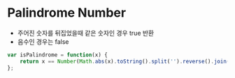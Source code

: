 # Palindrome Number

- 주어진 숫자를 뒤집었을때 같은 숫자인 경우 true 반환
- 음수인 경우는 false

```javascript
var isPalindrome = function(x) {
    return x == Number(Math.abs(x).toString().split('').reverse().join(''));
};
```

